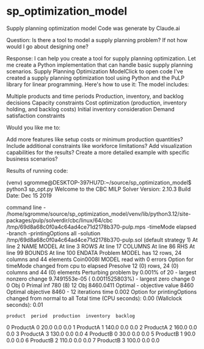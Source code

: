 # sp_optimization_model
Supply planning optimization model
Code was generate by Claude.ai

Question:
Is there a tool to model a supply planning problem?  If not how would I go about designing one?

Response:
I can help you create a tool for supply planning optimization. Let me create a Python implementation that can handle basic supply planning scenarios.
Supply Planning Optimization ModelClick to open code
I've created a supply planning optimization tool using Python and the PuLP library for linear programming. Here's how to use it:
The model includes:

Multiple products and time periods
Production, inventory, and backlog decisions
Capacity constraints
Cost optimization (production, inventory holding, and backlog costs)
Initial inventory consideration
Demand satisfaction constraints

Would you like me to:

Add more features like setup costs or minimum production quantities?
Include additional constraints like workforce limitations?
Add visualization capabilities for the results?
Create a more detailed example with specific business scenarios?



Results of running code:

(venv) sgromme@DESKTOP-397HU7D:~/source/sp_optimization_model$ python3 sp_opt.py
Welcome to the CBC MILP Solver 
Version: 2.10.3 
Build Date: Dec 15 2019 

command line - /home/sgromme/source/sp_optimization_model/venv/lib/python3.12/site-packages/pulp/solverdir/cbc/linux/64/cbc /tmp/69d8a68c0f0a4c64ad4ce71d2178b370-pulp.mps -timeMode elapsed -branch -printingOptions all -solution /tmp/69d8a68c0f0a4c64ad4ce71d2178b370-pulp.sol (default strategy 1)
At line 2 NAME          MODEL
At line 3 ROWS
At line 17 COLUMNS
At line 86 RHS
At line 99 BOUNDS
At line 100 ENDATA
Problem MODEL has 12 rows, 24 columns and 44 elements
Coin0008I MODEL read with 0 errors
Option for timeMode changed from cpu to elapsed
Presolve 12 (0) rows, 24 (0) columns and 44 (0) elements
Perturbing problem by 0.001% of 20 - largest nonzero change 9.7491553e-05 ( 0.0011525803%) - largest zero change 0
0  Obj 0 Primal inf 780 (8)
12  Obj 8460.0411
Optimal - objective value 8460
Optimal objective 8460 - 12 iterations time 0.002
Option for printingOptions changed from normal to all
Total time (CPU seconds):       0.00   (Wallclock seconds):       0.01

    product  period  production  inventory  backlog
0  ProductA       0        20.0        0.0      0.0
1  ProductA       1       140.0        0.0      0.0
2  ProductA       2       160.0        0.0      0.0
3  ProductA       3       130.0        0.0      0.0
4  ProductB       0        30.0        0.0      0.0
5  ProductB       1        90.0        0.0      0.0
6  ProductB       2       110.0        0.0      0.0
7  ProductB       3       100.0        0.0      0.0


